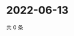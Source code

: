 # 2022-06-13

共 0 条

<!-- BEGIN WEIBO -->
<!-- 最后更新时间 Mon Jun 13 2022 08:31:13 GMT+0800 (China Standard Time) -->

<!-- END WEIBO -->
